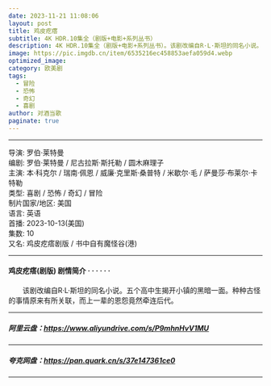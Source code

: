 ```yaml
---
date: 2023-11-21 11:08:06
layout: post
title: 鸡皮疙瘩
subtitle: 4K HDR.10集全（剧版+电影+系列丛书）
description: 4K HDR.10集全（剧版+电影+系列丛书）。该剧改编自R·L·斯坦的同名小说。五个高中生揭开小镇的黑暗一面。种种古怪的事情原来有所关联，而上一辈的恩怨竟然牵连后代...
image: https://pic.imgdb.cn/item/6535216ec458853aefa059d4.webp
optimized_image: 
category: 欧美剧
tags:
  - 冒险
  - 恐怖
  - 奇幻
  - 喜剧
author: 对酒当歌
paginate: true
---
```


---

导演: 罗伯·莱特曼  
编剧: 罗伯·莱特曼 / 尼古拉斯·斯托勒 / 圆木麻理子  
主演: 本·科克尔 / 瑞南·佩恩 / 威廉·克里斯·桑普特 / 米歇尔·毛 / 萨曼莎·布莱尔·卡特勒  
类型: 喜剧 / 恐怖 / 奇幻 / 冒险  
制片国家/地区: 美国  
语言: 英语  
首播: 2023-10-13(美国)  
集数: 10  
又名: 鸡皮疙瘩剧版 / 书中自有魔怪谷(港)  

---

#### 鸡皮疙瘩(剧版) 剧情简介 · · · · · ·

　　该剧改编自R·L·斯坦的同名小说。五个高中生揭开小镇的黑暗一面。种种古怪的事情原来有所关联，而上一辈的恩怨竟然牵连后代。

---

##### 阿里云盘：<https://www.aliyundrive.com/s/P9mhnHvV1MU>

---

##### 夸克网盘：<https://pan.quark.cn/s/37e147361ce0>

---
